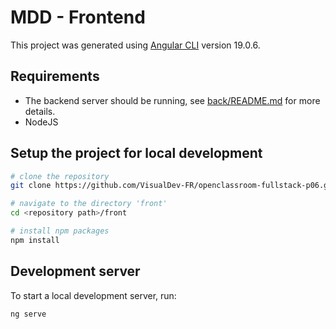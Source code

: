 # MDD - Frontend

This project was generated using [Angular CLI](https://github.com/angular/angular-cli) version 19.0.6.

## Requirements

* The backend server should be running, see [back/README.md](../back/README.md) for more details.
* NodeJS

## Setup the project for local development

```bash
# clone the repository
git clone https://github.com/VisualDev-FR/openclassroom-fullstack-p06.git

# navigate to the directory 'front'
cd <repository path>/front

# install npm packages
npm install
```

## Development server

To start a local development server, run:

```bash
ng serve
```
